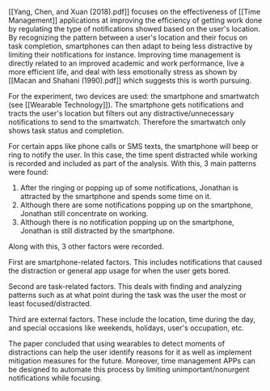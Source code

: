  [[Yang, Chen, and Xuan (2018).pdf]] focuses on the effectiveness of [[Time Management]] applications at improving the efficiency of getting work done by regulating the type of notifications showed based on the user's location. By recognizing the pattern between a user's location and their focus on task completion, smartphones can then adapt to being less distractive by limiting their notifications for instance. Improving time management is directly related to an improved academic and work performance, live a more efficient life, and deal with less emotionally stress as shown by [[Macan and Shahani (1990).pdf]] which suggests this is worth pursuing.

For the experiment, two devices are used: the smartphone and smartwatch (see [[Wearable Technology]]). The smartphone gets notifications and tracts the user's location but filters out any distractive/unnecessary notifications to send to the smartwatch. Therefore the smartwatch only shows task status and completion.

For certain apps like phone calls or SMS texts, the smartphone will beep or ring to notify the user. In this case, the time spent distracted while working is recorded and included as part of the analysis. With this, 3 main patterns were found:

1. After the ringing or popping up of some notifications, Jonathan is attracted by the smartphone and spends some time on it.
2. Although there are some notifications popping up on the smartphone, Jonathan still concentrate on working.
3. Although there is no notification popping up on the smartphone, Jonathan is still distracted by the smartphone.

Along with this, 3 other factors were recorded.

First are smartphone-related factors. This includes notifications that caused the distraction or general app usage for when the user gets bored.

Second are task-related factors. This deals with finding and analyzing patterns such as at what point during the task was the user the most or least focused/distracted.

Third are external factors. These include the location, time during the day, and special occasions like weekends, holidays, user's occupation, etc.

The paper concluded that using wearables to detect moments of distractions can help the user identify reasons for it as well as implement mitigation measures for the future. Moreover, time management APPs can be designed to automate this process by limiting unimportant/nonurgent notifications while focusing.